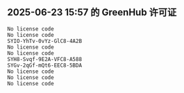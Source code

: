 ## 2025-06-23 15:57 的 GreenHub 许可证
```
No license code
No license code
SYIO-YhTv-0vYz-GlC8-4A2B
No license code
No license code
SYH8-Svqf-9E2A-VFC8-A588
SYGv-2qGf-mQt6-EEC8-5BDA
No license code
No license code
No license code
```

